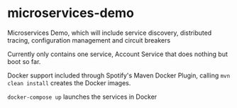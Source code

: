 # microservices-demo
Microservices Demo, which will include service discovery, distributed tracing, configuration management and circuit breakers

Currently only contains one service, Account Service that does nothing but boot so far.

Docker support included through Spotify's Maven Docker Plugin, calling ```mvn clean install``` creates the Docker images.

```docker-compose up``` launches the services in Docker
